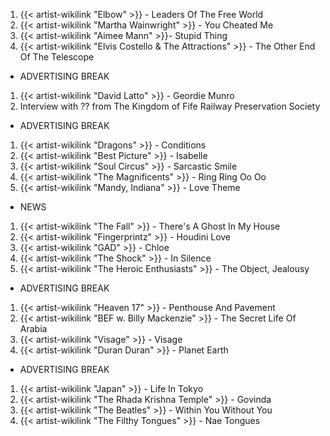 1. {{< artist-wikilink "Elbow" >}} - Leaders Of The Free World
2. {{< artist-wikilink "Martha Wainwright" >}} - You Cheated Me
3. {{< artist-wikilink "Aimee Mann" >}}- Stupid Thing
4. {{< artist-wikilink "Elvis Costello & The Attractions" >}} - The Other End Of The Telescope

- ADVERTISING BREAK

1. {{< artist-wikilink "David Latto" >}} - Geordie Munro
2. Interview with ?? from The Kingdom of Fife Railway Preservation Society

- ADVERTISING BREAK

1. {{< artist-wikilink "Dragons" >}} - Conditions
2. {{< artist-wikilink "Best Picture" >}} - Isabelle
3. {{< artist-wikilink "Soul Circus" >}} - Sarcastic Smile
4. {{< artist-wikilink "The Magnificents" >}} - Ring Ring Oo Oo
5. {{< artist-wikilink "Mandy, Indiana" >}} - Love Theme

- NEWS

1. {{< artist-wikilink "The Fall" >}} - There's A Ghost In My House
2. {{< artist-wikilink "Fingerprintz" >}} - Houdini Love
3. {{< artist-wikilink "GAD" >}} - Chloe
4. {{< artist-wikilink "The Shock" >}} - In Silence
5. {{< artist-wikilink "The Heroic Enthusiasts" >}} - The Object, Jealousy

- ADVERTISING BREAK

1. {{< artist-wikilink "Heaven 17" >}} - Penthouse And Pavement
2. {{< artist-wikilink "BEF w. Billy Mackenzie" >}} - The Secret Life Of Arabia
3. {{< artist-wikilink "Visage" >}} - Visage
4. {{< artist-wikilink "Duran Duran" >}} - Planet Earth

- ADVERTISING BREAK

1. {{< artist-wikilink "Japan" >}} - Life In Tokyo
2. {{< artist-wikilink "The Rhada Krishna Temple" >}} - Govinda
3. {{< artist-wikilink "The Beatles" >}} - Within You Without You
4. {{< artist-wikilink "The Filthy Tongues" >}} - Nae Tongues
